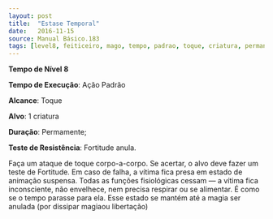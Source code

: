 ```yaml
---
layout: post
title:  "Estase Temporal"
date:   2016-11-15
source: Manual Básico.183
tags: [level8, feiticeiro, mago, tempo, padrao, toque, criatura, permanente, fortitude, anula]
---
```


**Tempo de Nível 8**

**Tempo de Execução**: Ação Padrão

**Alcance**: Toque

**Alvo**: 1 criatura

**Duração**: Permamente;

**Teste de Resistência**: Fortitude anula.

Faça um ataque de toque corpo-a-corpo. Se acertar, o alvo deve fazer um teste de Fortitude. Em caso de falha, a vítima fica presa em estado de animação suspensa. Todas as funções fisiológicas cessam — a vítima fica inconsciente, não envelhece, nem precisa respirar ou se alimentar. 
É como se o tempo parasse para ela.
Esse estado se mantém até a magia ser anulada (por dissipar magiaou libertação)